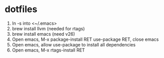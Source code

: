 # dotfiles

1. ln -s <emacs dot file> into <~/.emacs>
2. brew install llvm (needed for rtags)
3. brew install emacs (need v26)
4. Open emacs, M-x package-install RET use-package RET, close emacs
5. Open emacs, allow use-package to install all dependencies
6. Open emacs, M-x rtags-install RET
